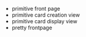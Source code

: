 * primitive front page
* primitive card creation view
* primitive card display view
* pretty frontpage
